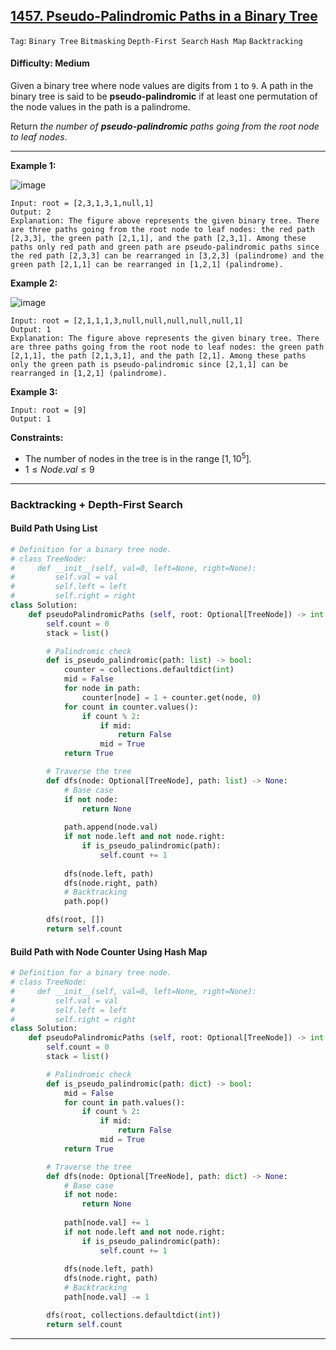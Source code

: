 ## [1457. Pseudo-Palindromic Paths in a Binary Tree](https://leetcode.com/problems/pseudo-palindromic-paths-in-a-binary-tree)

```Tag```: ```Binary Tree``` ```Bitmasking``` ```Depth-First Search``` ```Hash Map``` ```Backtracking```

#### Difficulty: Medium

Given a binary tree where node values are digits from ```1``` to ```9```. A path in the binary tree is said to be __pseudo-palindromic__ if at least one permutation of the node values in the path is a palindrome.

Return _the number of __pseudo-palindromic__ paths going from the root node to leaf nodes_.

---

__Example 1:__

![image](https://assets.leetcode.com/uploads/2020/05/06/palindromic_paths_1.png)
```
Input: root = [2,3,1,3,1,null,1]
Output: 2 
Explanation: The figure above represents the given binary tree. There are three paths going from the root node to leaf nodes: the red path [2,3,3], the green path [2,1,1], and the path [2,3,1]. Among these paths only red path and green path are pseudo-palindromic paths since the red path [2,3,3] can be rearranged in [3,2,3] (palindrome) and the green path [2,1,1] can be rearranged in [1,2,1] (palindrome).
```

__Example 2:__

![image](https://assets.leetcode.com/uploads/2020/05/07/palindromic_paths_2.png)
```
Input: root = [2,1,1,1,3,null,null,null,null,null,1]
Output: 1 
Explanation: The figure above represents the given binary tree. There are three paths going from the root node to leaf nodes: the green path [2,1,1], the path [2,1,3,1], and the path [2,1]. Among these paths only the green path is pseudo-palindromic since [2,1,1] can be rearranged in [1,2,1] (palindrome).
```

__Example 3:__
```
Input: root = [9]
Output: 1
```

__Constraints:__

- The number of nodes in the tree is in the range $[1, 10^5]$.
- $1 \le Node.val \le 9$

---

### Backtracking + Depth-First Search

#### Build Path Using List

```Python
# Definition for a binary tree node.
# class TreeNode:
#     def __init__(self, val=0, left=None, right=None):
#         self.val = val
#         self.left = left
#         self.right = right
class Solution:
    def pseudoPalindromicPaths (self, root: Optional[TreeNode]) -> int:
        self.count = 0
        stack = list()

        # Palindromic check
        def is_pseudo_palindromic(path: list) -> bool:
            counter = collections.defaultdict(int)
            mid = False
            for node in path:
                counter[node] = 1 + counter.get(node, 0)
            for count in counter.values():
                if count % 2:
                    if mid:
                        return False
                    mid = True
            return True

        # Traverse the tree
        def dfs(node: Optional[TreeNode], path: list) -> None:
            # Base case
            if not node:
                return None
            
            path.append(node.val)
            if not node.left and not node.right:
                if is_pseudo_palindromic(path):
                    self.count += 1
                
            dfs(node.left, path)
            dfs(node.right, path)
            # Backtracking
            path.pop()

        dfs(root, [])
        return self.count
```

#### Build Path with Node Counter Using Hash Map

```Python
# Definition for a binary tree node.
# class TreeNode:
#     def __init__(self, val=0, left=None, right=None):
#         self.val = val
#         self.left = left
#         self.right = right
class Solution:
    def pseudoPalindromicPaths (self, root: Optional[TreeNode]) -> int:
        self.count = 0
        stack = list()

        # Palindromic check
        def is_pseudo_palindromic(path: dict) -> bool:
            mid = False
            for count in path.values():
                if count % 2:
                    if mid:
                        return False
                    mid = True
            return True

        # Traverse the tree
        def dfs(node: Optional[TreeNode], path: dict) -> None:
            # Base case
            if not node:
                return None
            
            path[node.val] += 1
            if not node.left and not node.right:
                if is_pseudo_palindromic(path):
                    self.count += 1
                
            dfs(node.left, path)
            dfs(node.right, path)
            # Backtracking
            path[node.val] -= 1

        dfs(root, collections.defaultdict(int))
        return self.count
```

---


